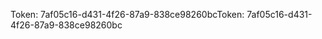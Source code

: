 <span data-ttu-id="04c82-101">Token: 7af05c16-d431-4f26-87a9-838ce98260bc</span><span class="sxs-lookup"><span data-stu-id="04c82-101">Token: 7af05c16-d431-4f26-87a9-838ce98260bc</span></span>